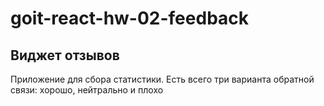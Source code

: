 # goit-react-hw-02-feedback
## Виджет отзывов
Приложение для сбора статистики. Есть всего три варианта обратной связи: хорошо, нейтрально и плохо
